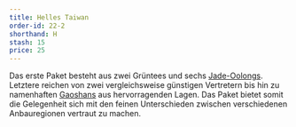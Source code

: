 ```yaml
---
title: Helles Taiwan
order-id: 22-2
shorthand: H
stash: 15
price: 25
---
```

Das erste Paket besteht aus zwei Grüntees und sechs <a class="glossary__link" href="/glossar#jade-oolong">Jade-Oolongs</a>. Letztere reichen von zwei vergleichsweise günstigen Vertretern bis hin zu namenhaften <a class="glossary__link" href="/glossar#gaoshan">Gaoshans</a> aus hervorragenden Lagen. Das Paket bietet somit die Gelegenheit sich mit den feinen Unterschieden zwischen verschiedenen Anbauregionen vertraut zu machen. 